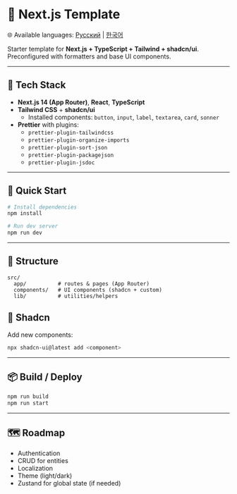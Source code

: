 # 🚀 Next.js Template

🌐 Available languages: [Русский](./README.ru.md) | [한국어](./README.ko.md)

Starter template for **Next.js + TypeScript + Tailwind + shadcn/ui**.  
Preconfigured with formatters and base UI components.

---

## 🔧 Tech Stack

- **Next.js 14 (App Router)**, **React**, **TypeScript**
- **Tailwind CSS** + **shadcn/ui**
  - Installed components: `button`, `input`, `label`, `textarea`, `card`, `sonner`
- **Prettier** with plugins:
  - `prettier-plugin-tailwindcss`
  - `prettier-plugin-organize-imports`
  - `prettier-plugin-sort-json`
  - `prettier-plugin-packagejson`
  - `prettier-plugin-jsdoc`

---

## 🚀 Quick Start

```bash
# Install dependencies
npm install

# Run dev server
npm run dev
```

---

## 📂 Structure

```
src/
  app/          # routes & pages (App Router)
  components/   # UI components (shadcn + custom)
  lib/          # utilities/helpers
```

## 🎨 Shadcn

Add new components:

```bash
npx shadcn-ui@latest add <component>
```

---

## 📦 Build / Deploy

```bash
npm run build
npm run start
```

---

## 🗺️ Roadmap

- Authentication
- CRUD for entities
- Localization
- Theme (light/dark)
- Zustand for global state (if needed)
